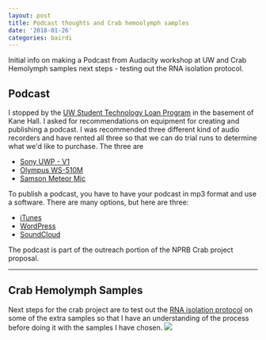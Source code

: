 ```yaml
---
layout: post
title: Podcast thoughts and Crab hemoolymph samples
date: '2018-01-26'
categories: bairdi
---
```


Initial info on making a Podcast from Audacity workshop at UW and Crab Hemolymph samples next steps - testing out the RNA isolation protocol.


## Podcast

I stopped by the [UW Student Technology Loan Program](https://stlp.uw.edu/#/equipment) in the basement of Kane Hall. I asked for recommendations on equipment for creating and publishing a podcast. I was recommended three different kind of audio recorders and have rented all three so that we can do trial runs to determine what we'd like to purchase. The three are 
- [Sony UWP - V1](https://www.cte.uw.edu/w/images/6/69/Sony_WMS_Manual.pdf)
- [Olympus WS-510M](http://www.olympusamerica.com/files/oima_cckb/ws-520M_ws-510M_ws-500M_ws-400S_Detailed_Instructions_en.pdf)
- [Samson Meteor Mic](http://www.samsontech.com/site_media/legacy_docs/Meteor%20Mic_OM_v1.pdf)

To publish a podcast, you have to have your podcast in mp3 format and use a software. There are many options, but here are three:
- [iTunes](https://create.blubrry.com/manual/podcast-promotion/submit-podcast-to-itunes/)
- [WordPress](http://www.wpbeginner.com/wp-tutorials/step-by-step-guide-how-to-start-a-podcast-with-wordpress/)
- [SoundCloud](https://on.soundcloud.com/creator-guide/podcasting)

The podcast is part of the outreach portion of the NPRB Crab project proposal. 

------

## Crab Hemolymph Samples

Next steps for the crab project are to test out the [RNA isolation protocol](https://github.com/RobertsLab/resources/blob/master/protocols/rna_isolation_rnazol_rt.md) on some of the extra samples so that I have an understanding of the process before doing it with the samples I have chosen. 
![](http://owl.fish.washington.edu/scaphapoda/grace/Crab-samples-for-RNA-extraction.png)
